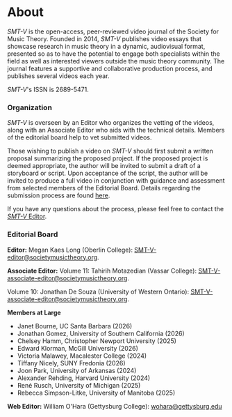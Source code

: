 # About

_SMT-V_ is the open-access, peer-reviewed video journal of the Society for Music Theory. Founded in 2014, _SMT-V_ publishes video essays that showcase research in music theory in a dynamic, audiovisual format, presented so as to have the potential to engage both specialists within the field as well as interested viewers outside the music theory community. The journal features a supportive and collaborative production process, and publishes several videos each year.

_SMT-V_'s ISSN is 2689-5471.

### Organization

_SMT-V_ is overseen by an Editor who organizes the vetting of the videos, along with an Associate Editor who aids with the technical details. Members of the editorial board help to vet submitted videos. 

Those wishing to publish a video on _SMT-V_ should first submit a written proposal summarizing the proposed project. If the proposed project is deemed appropriate, the author will be invited to submit a draft of a storyboard or script. Upon acceptance of the script, the author will be invited to produce a full video in conjunction with guidance and assessment from selected members of the Editorial Board. Details regarding the submission process are found [here](https://www.smt-v.org/submit).

If you have any questions about the process, please feel free to contact the [_SMT-V_ Editor](mailto:SMT-V-editor@societymusictheory.org).

### Editorial Board

**Editor:** Megan Kaes Long (Oberlin College): [SMT-V-editor@societymusictheory.org](mailto:SMT-V-editor@societymusictheory.org).

**Associate Editor:** Volume 11: Tahirih Motazedian (Vassar College): [SMT-V-associate-editor@societymusictheory.org](SMT-V-associate-editor@societymusictheory.org).

Volume 10: Jonathan De Souza (University of Western Ontario): [SMT-V-associate-editor@societymusictheory.org](SMT-V-associate-editor@societymusictheory.org).

**Members at Large**
- Janet Bourne, UC Santa Barbara (2026)
- Jonathan Gomez, University of Southern California (2026)
- Chelsey Hamm, Christopher Newport University (2025)
- Edward Klorman, McGill University (2026)
- Victoria Malawey, Macalester College (2024)
- Tiffany Nicely, SUNY Fredonia (2026)
- Joon Park, University of Arkansas (2024)
- Alexander Rehding, Harvard University (2024)
- René Rusch, University of Michigan (2025)
- Rebecca Simpson-Litke, University of Manitoba (2025)


**Web Editor:** William O'Hara (Gettysburg College): [wohara@gettysburg.edu](mailto:wohara@gettysburg.edu)
